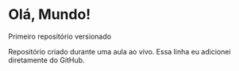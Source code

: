 # Olá, Mundo!
 Primeiro repositório versionado

 Repositório criado durante uma aula ao vivo.
 Essa linha eu adicionei diretamente do GitHub.
